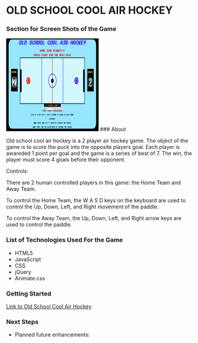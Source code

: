 # OLD SCHOOL COOL AIR HOCKEY

### Section for Screen Shots of the Game
<img src="images/screen-shot.png" width="250px" height="250px">
### About

Old school cool air hockey is a 2 player air hockey game. The object of the game is to score the puck into the opposite players goal. Each player is awareded 1 point per goal and the game is a series of best of 7. The win, the player must score 4 goals before their opponent. 

Controls:

There are 2 human controlled players in this game: the Home Team and Away Team.

To control the Home Team, the W A S D keys on the keyboard are used to control the Up, Down, Left, and Right movement of the paddle.

To control the Away Team, the Up, Down, Left, and Right arrow keys are used to control the paddle.

### List of Technologies Used For the Game
- HTML5
- JavaScript
- CSS
- jQuery
- Animate.css

### Getting Started

[Link to Old School Cool Air Hockey]()

### Next Steps 

- Planned future enhancements:
